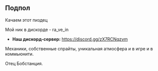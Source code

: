 ## Подпол

Качаем этот пиздец

Мой ник в дискорде - ra_ve_in

* **Наш дискорд-сервер:** https://discord.gg/zX7RCNqzvm

Механики, собственные спрайты, уникальная атмосфера и в игре и в коммьюнити.

Отец Бобстанция.

